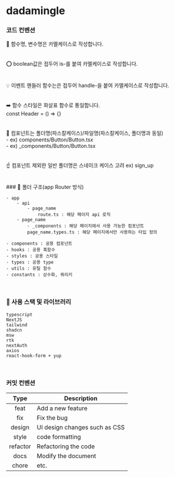 # dadamingle

### 코드 컨벤션

<aside>
🐫 함수명, 변수명은 카멜케이스로 작성합니다.

</aside>
<br/>
<br/>
<aside>
⭕ boolean값은 접두어 is-를 붙여 카멜케이스로 작성합니다.

</aside>
<br/>
<br/>
<aside>
💡 이벤트 핸들러 함수는은 접두어 handle-을 붙여 카멜케이스로 작성합니다.

</aside>
<br/>
<br/>
<aside>
➡️ 함수 스타일은 화살표 함수로 통일합니다. <br/>
const Header = () ⇒ {}

</aside>
<br/>
<br/>
<aside>
🧩 컴포넌트는 폴더명(파스칼케이스)/파일명(파스칼케이스, 폴더명과 동일) <br/>
- ex) components/Button/Button.tsx <br/>
- ex) _components/Button/Button.tsx

</aside>
<br/>
<br/>

<aside>
☝ 컴포넌트 제외한 일반 폴더명은 스네이크 케이스 고려 ex) sign_up

</aside>
<br/>
<br/>
<aside>
### 📁 폴더 구조(app Router 방식)

```
- app
	- api
		- page_name
			route.ts : 해당 페이지 api 로직
	- page_name
		- _components : 해당 페이지에서 사용 가능한 컴포넌트
		page_name.types.ts : 해당 페이지에서만 사용하는 타입 정의

- components : 공용 컴포넌트
- hooks : 공용 훅함수
- styles : 공용 스타일
- types : 공용 type
- utils : 유틸 함수
- constants : 상수화, 쿼리키
```

</aside>
<br/>

### 🎃 사용 스택 및 라이브러리

```
typescript
NextJS
tailwind
shadcn
msw
rtk
nextAuth
axios
react-hook-form + yup
```

<br/>

### 커밋 컨벤션

|   Type   | Description                   |
| :------: | ----------------------------- |
|   feat   | Add a new feature             |
|   fix    | Fix the bug                   |
|  design  | UI design changes such as CSS |
|  style   | code formatting               |
| refactor | Refactoring the code          |
|   docs   | Modify the document           |
|  chore   | etc.                          |

<br>

